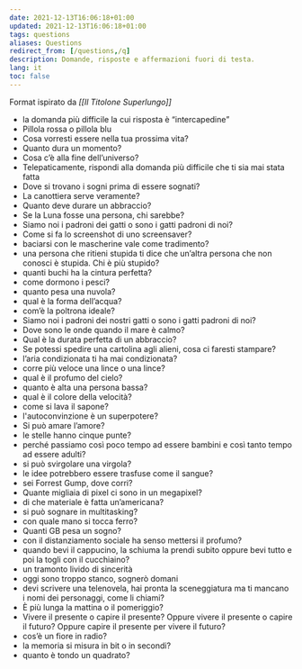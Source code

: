 ```yaml
---
date: 2021-12-13T16:06:18+01:00
updated: 2021-12-13T16:06:18+01:00
tags: questions
aliases: Questions
redirect_from: [/questions,/q]
description: Domande, risposte e affermazioni fuori di testa.
lang: it
toc: false
---
```

Format ispirato da <cite>[[Il Titolone Superlungo]]</cite>

- la domanda più difficile la cui risposta è <q>intercapedine</q>
- Pillola rossa o pillola blu
- Cosa vorresti essere nella tua prossima vita?
- Quanto dura un momento?
- Cosa c’è alla fine dell’universo?
- Telepaticamente, rispondi alla domanda più difficile che ti sia mai stata fatta
- Dove si trovano i sogni prima di essere sognati?
- La canottiera serve veramente?
- Quanto deve durare un abbraccio?
- Se la Luna fosse una persona, chi sarebbe?
- Siamo noi i padroni dei gatti o sono i gatti padroni di noi?
- Come si fa lo screenshot di uno screensaver?
- baciarsi con le mascherine vale come tradimento?
- una persona che ritieni stupida ti dice che un’altra persona che non conosci è stupida. Chi è più stupido?
- quanti buchi ha la cintura perfetta?
- come dormono i pesci?
- quanto pesa una nuvola?
- qual è la forma dell’acqua?
- com’è la poltrona ideale?
- Siamo noi i padroni dei nostri gatti o sono i gatti padroni di noi?
- Dove sono le onde quando il mare è calmo?
- Qual è la durata perfetta di un abbraccio?
- Se potessi spedire una cartolina agli alieni, cosa ci faresti stampare?
- l’aria condizionata ti ha mai condizionata?
- corre più veloce una lince o una lince?
- qual è il profumo del cielo?
- quanto è alta una persona bassa?
- qual è il colore della velocità?
- come si lava il sapone?
- l'autoconvinzione è un superpotere? 
- Si può amare l’amore?
- le stelle hanno cinque punte?
- perché passiamo così poco tempo ad essere bambini e così tanto tempo ad essere adulti?
- si può svirgolare una virgola?
- le idee potrebbero essere trasfuse come il sangue?
- sei Forrest Gump, dove corri?
- Quante migliaia di pixel ci sono in un megapixel?
- di che materiale è fatta un’americana?
- si può sognare in multitasking?
- con quale mano si tocca ferro?
- Quanti GB pesa un sogno?
- con il distanziamento sociale ha senso mettersi il profumo?
- quando bevi il cappucino, la schiuma la prendi subito oppure bevi tutto e poi la togli con il cucchiaino?
- un tramonto livido di sincerità
- oggi sono troppo stanco, sognerò domani
- devi scrivere una telenovela, hai pronta la sceneggiatura ma ti mancano i nomi dei personaggi, come li chiami?
- È più lunga la mattina o il pomeriggio?
- Vivere il presente o capire il presente? Oppure vivere il presente o capire il futuro? Oppure capire il presente per vivere il futuro?
- cos’è un fiore in radio?
- la memoria si misura in bit o in secondi?
- quanto è tondo un quadrato?